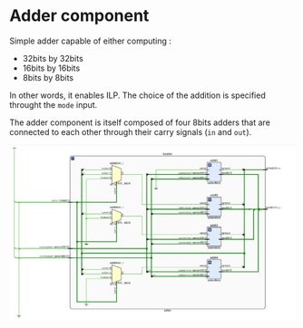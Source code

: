 # Adder component

Simple adder capable of either computing :
 - 32bits by 32bits
 - 16bits by 16bits
 - 8bits by 8bits

In other words, it enables ILP.
The choice of the addition is specified throught the `mode` input.

The adder component is itself composed of four 8bits adders that are connected to each other through their carry signals (`in` and `out`).

![alt text](https://github.com/denishoornaert/SimpleSoftcoreArchitecture/blob/alu/images/adder.png)
